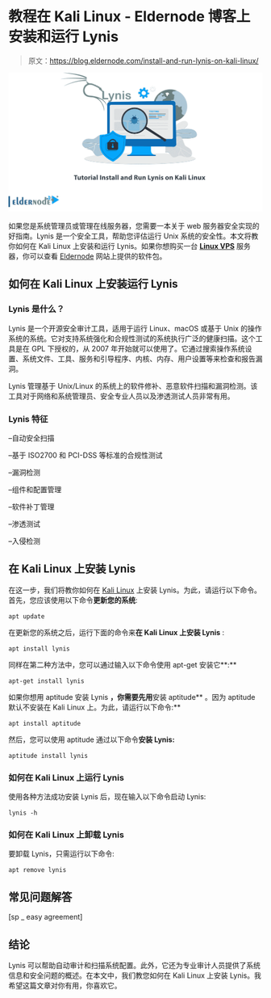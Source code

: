 # 教程在 Kali Linux - Eldernode 博客上安装和运行 Lynis

> 原文：<https://blog.eldernode.com/install-and-run-lynis-on-kali-linux/>

![Tutorial Install Lynis on Kali Linux](img/61205ec84f5b483111bc49e8a501a493.png)

如果您是系统管理员或管理在线服务器，您需要一本关于 web 服务器安全实现的好指南。Lynis 是一个安全工具，帮助您评估运行 Unix 系统的安全性。本文将教你如何在 Kali Linux 上安装和运行 Lynis。如果你想购买一台 [**Linux VPS**](https://eldernode.com/linux-vps/) 服务器，你可以查看 [Eldernode](https://eldernode.com/) 网站上提供的软件包。

## **如何在 Kali Linux 上安装运行 Lynis**

### **Lynis 是什么？**

Lynis 是一个开源安全审计工具，适用于运行 Linux、macOS 或基于 Unix 的操作系统的系统。它对支持系统强化和合规性测试的系统执行广泛的健康扫描。这个工具是在 GPL 下授权的，从 2007 年开始就可以使用了。它通过搜索操作系统设置、系统文件、工具、服务和引导程序、内核、内存、用户设置等来检查和报告漏洞。

Lynis 管理基于 Unix/Linux 的系统上的软件修补、恶意软件扫描和漏洞检测。该工具对于网络和系统管理员、安全专业人员以及渗透测试人员非常有用。

### **Lynis 特征**

–自动安全扫描

–基于 ISO2700 和 PCI-DSS 等标准的合规性测试

–漏洞检测

–组件和配置管理

–软件补丁管理

–渗透测试

–入侵检测

## **在 Kali Linux 上安装 Lynis**

在这一步，我们将教你如何在 [Kali Linux](https://blog.eldernode.com/tag/kali-linux/) 上安装 Lynis。为此，请运行以下命令。首先，您应该使用以下命令**更新您的系统**:

```
apt update
```

在更新您的系统之后，运行下面的命令来**在 Kali Linux 上安装 Lynis** :

```
apt install lynis
```

同样在第二种方法中，您可以通过输入以下命令使用 apt-get 安装它**:**

```
apt-get install lynis
```

如果你想用 aptitude 安装 Lynis **，你需要先用**安装 aptitude** 。因为 aptitude 默认不安装在 Kali Linux 上。为此，请运行以下命令:**

```
apt install aptitude
```

然后，您可以使用 aptitude 通过以下命令**安装 Lynis:**

```
aptitude install lynis
```

### **如何在 Kali Linux 上运行 Lynis**

使用各种方法成功安装 Lynis 后，现在输入以下命令启动 Lynis:

```
lynis -h
```

### **如何在 Kali Linux 上卸载 Lynis**

要卸载 Lynis，只需运行以下命令:

```
apt remove lynis
```

## 常见问题解答

[sp _ easy agreement]

## 结论

Lynis 可以帮助自动审计和扫描系统配置。此外，它还为专业审计人员提供了系统信息和安全问题的概述。在本文中，我们教您如何在 Kali Linux 上安装 Lynis。我希望这篇文章对你有用，你喜欢它。